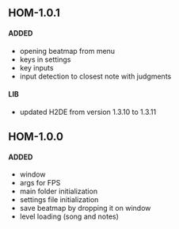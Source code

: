 ## HOM-1.0.1
#### ADDED
- opening beatmap from menu
- keys in settings
- key inputs
- input detection to closest note with judgments
#### LIB
- updated H2DE from version 1.3.10 to 1.3.11

## HOM-1.0.0
#### ADDED
- window
- args for FPS
- main folder initialization
- settings file initialization
- save beatmap by dropping it on window
- level loading (song and notes)
